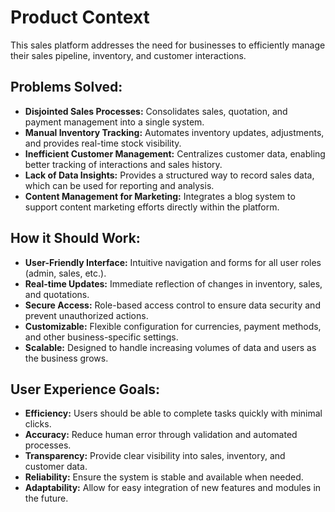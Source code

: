 # Product Context

This sales platform addresses the need for businesses to efficiently manage their sales pipeline, inventory, and customer interactions.

## Problems Solved:
- **Disjointed Sales Processes:** Consolidates sales, quotation, and payment management into a single system.
- **Manual Inventory Tracking:** Automates inventory updates, adjustments, and provides real-time stock visibility.
- **Inefficient Customer Management:** Centralizes customer data, enabling better tracking of interactions and sales history.
- **Lack of Data Insights:** Provides a structured way to record sales data, which can be used for reporting and analysis.
- **Content Management for Marketing:** Integrates a blog system to support content marketing efforts directly within the platform.

## How it Should Work:
- **User-Friendly Interface:** Intuitive navigation and forms for all user roles (admin, sales, etc.).
- **Real-time Updates:** Immediate reflection of changes in inventory, sales, and quotations.
- **Secure Access:** Role-based access control to ensure data security and prevent unauthorized actions.
- **Customizable:** Flexible configuration for currencies, payment methods, and other business-specific settings.
- **Scalable:** Designed to handle increasing volumes of data and users as the business grows.

## User Experience Goals:
- **Efficiency:** Users should be able to complete tasks quickly with minimal clicks.
- **Accuracy:** Reduce human error through validation and automated processes.
- **Transparency:** Provide clear visibility into sales, inventory, and customer data.
- **Reliability:** Ensure the system is stable and available when needed.
- **Adaptability:** Allow for easy integration of new features and modules in the future.
